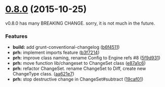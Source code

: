 <a name="0.8.0"></a>
# [0.8.0](https://github.com/vvakame/prh/compare/0.7.0...v0.8.0) (2015-10-25)

v0.8.0 has many BREAKING CHANGE.
sorry, it is not much in the future.

### Features

* **build:** add grunt-conventional-changelog ([b6f4511](https://github.com/vvakame/prh/commit/b6f4511))
* **prh:** implement imports feature ([b3f7214](https://github.com/vvakame/prh/commit/b3f7214))
* **prh:** improve class naming, rename Config to Engine refs #8 ([5f9d931](https://github.com/vvakame/prh/commit/5f9d931))
* **prh:** move function lib/changeset to ChangeSet class ([e87a1c6](https://github.com/vvakame/prh/commit/e87a1c6))
* **prh:** refactor ChangeSet. rename ChangeSet to Diff, create new ChangeType class. ([aa621e7](https://github.com/vvakame/prh/commit/aa621e7))
* **prh:** stop destructive change in ChangeSet#subtract ([19caf01](https://github.com/vvakame/prh/commit/19caf01))

